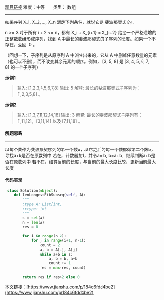  [题目链接](https://leetcode-cn.com/problems/length-of-longest-fibonacci-subsequence/)
难度：中等          &nbsp;&nbsp;&nbsp;&nbsp;&nbsp;&nbsp;类型：  数组
***
 如果序列 X_1, X_2, ..., X_n 满足下列条件，就说它是 斐波那契式 的：

n >= 3
对于所有 i + 2 <= n，都有 X_i + X_{i+1} = X_{i+2}
给定一个严格递增的正整数数组形成序列，找到 A 中最长的斐波那契式的子序列的长度。如果一个不存在，返回  0 。

（回想一下，子序列是从原序列 A 中派生出来的，它从 A 中删掉任意数量的元素（也可以不删），而不改变其余元素的顺序。例如， [3, 5, 8] 是 [3, 4, 5, 6, 7, 8] 的一个子序列）

 
**示例1**
> 输入: [1,2,3,4,5,6,7,8]
输出: 5
解释:
最长的斐波那契式子序列为：[1,2,3,5,8] 。

**示例2**
>输入: [1,3,7,11,12,14,18]
输出: 3
解释:
最长的斐波那契式子序列有：
[1,11,12]，[3,11,14] 以及 [7,11,18] 。

 
#### 解题思路
***
 以每个数作为斐波那契序列的第一个数a，以它之后的每一个数都做第二个数b，寻找a+b是否在原数列中
若在，计数器加1，并令a= b, b=a+b，继续判断a+b是否在原数列中
若不在，结算当前的长度，与当前的最大长度比较，更新当前最大长度



#### 代码实现
```python
 class Solution(object):
    def lenLongestFibSubseq(self, A):
        """
        :type A: List[int]
        :rtype: int
        """
        s = set(A)
        n = len(A)
        res = 0
        
        for i in range(n-2):
            for j in range(i+1, n-1):
                count = 2
                a, b = A[i], A[j]
                while a+b in s:
                    a, b = b, a+b
                    count += 1
                res = max(res, count)
                
        return res if res>2 else 0
```

本文链接：[https://www.jianshu.com/p/184c6fdd4be2](https://www.jianshu.com/p/184c6fdd4be2)
